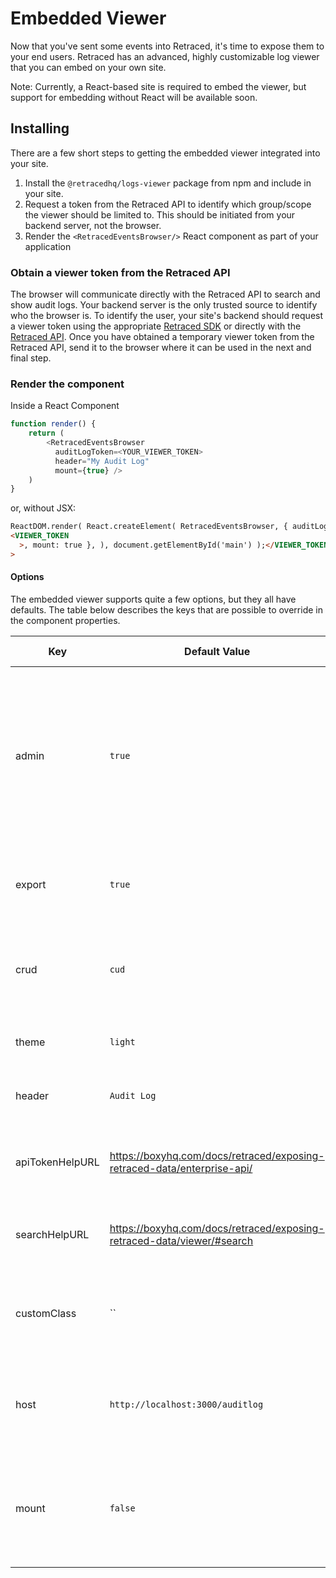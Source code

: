 # Embedded Viewer

Now that you've sent some events into Retraced, it's time to expose them to your end users. Retraced has an advanced, highly customizable log viewer that you can embed on your own site.

Note: Currently, a React-based site is required to embed the viewer, but support for embedding without React will be available soon.

## Installing

There are a few short steps to getting the embedded viewer integrated into your site.

1. Install the `@retracedhq/logs-viewer` package from npm and include in your site.
1. Request a token from the Retraced API to identify which group/scope the viewer should be limited to. This should be initiated from your backend server, not the browser.
1. Render the `<RetracedEventsBrowser/>` React component as part of your application

### Obtain a viewer token from the Retraced API

The browser will communicate directly with the Retraced API to search and show audit logs. Your backend server is the only trusted source to identify who the browser is. To identify the user, your site's backend should request a viewer token using the appropriate [Retraced SDK](/docs/retraced/sdks/available-sdks) or directly with the [Retraced API](/docs/retraced/apis/overview). Once you have obtained a temporary viewer token from the Retraced API, send it to the browser where it can be used in the next and final step.

### Render the component

Inside a React Component

```javascript
function render() {
    return (
        <RetracedEventsBrowser
          auditLogToken=<YOUR_VIEWER_TOKEN>
          header="My Audit Log"
          mount={true} />
    )
}
```

or, without JSX:

```html
ReactDOM.render( React.createElement( RetracedEventsBrowser, { auditLogToken:
<VIEWER_TOKEN
  >, mount: true }, ), document.getElementById('main') );</VIEWER_TOKEN
>
```

#### Options

The embedded viewer supports quite a few options, but they all have defaults. The table below describes the keys that are possible to override in the component properties.

| Key             | Default Value                                                           | Value Type | Description                                                                                                                                                                 |
| --------------- | ----------------------------------------------------------------------- | ---------- | --------------------------------------------------------------------------------------------------------------------------------------------------------------------------- |
| admin           | `true`                                                                  | `boolean`  | A bool to indicate if the admin/settings button is possible to show. This will never force it to show, this setting is provided to completely disable this button at times. |
| export          | `true`                                                                  | `boolean`  | A bool to indicate if the export button should be shown on the footer.                                                                                                      |
| crud            | `cud`                                                                   | `string`   | The default search filter options to enable. By default, read items are not shown.                                                                                          |
| theme           | `light`                                                                 | `string`   | The theme to use. Supports `dark` and `light`.                                                                                                                              |
| header          | `Audit Log`                                                             | `string`   | A header to show beside the search box.                                                                                                                                     |
| apiTokenHelpURL | https://boxyhq.com/docs/retraced/exposing-retraced-data/enterprise-api/ | `string`   | A help link for the "How to Use Audit Log API Tokens" text in the API tokens modal.                                                                                         |
| searchHelpURL   | https://boxyhq.com/docs/retraced/exposing-retraced-data/viewer/#search  | `string`   | A help link for the "Get Help With Search" text in search filters modal.                                                                                                    |
| customClass     | ``                                                                      | `string`   | One or more space-separated CSS classes to apply to the outermost viewer `<div/>`                                                                                           |
| host            | `http://localhost:3000/auditlog`                                        | `string`   | Retraced API host to use. Only needs to change for on-premise Retraced instances.                                                                                           |
| mount           | `false`                                                                 | `boolean`  | Determines whether to mount the component. Handy if you need to wait until a token is returned from your backend.                                                           |
